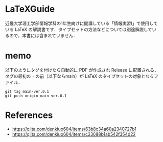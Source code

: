 # LaTeXGuide

近畿大学理工学部情報学科の1年生向けに開講している「情報実習I」で使用している LaTeX の解説書です．タイプセットの方法などについては別途解説しているので，本書には含まれていません．

# memo 

以下のようにタグを付けたら自動的に PDF が作成され Release に配置される．タグの最初の `-` の前（以下ならmain）が LaTeX のタイプセットの対象となるファイル．
```
git tag main-ver.0.1
git push origin main-ver.0.1
```

# References
- https://qiita.com/denkiuo604/items/63b8c34a60a2340727b1
- https://qiita.com/denkiuo604/items/c33088b1ab542f354d22
